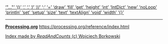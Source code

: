 [ ‘"..."’ ](https://openjdk.java.net/jeps/326)	[ ‘()’ ](https://processing.org/reference/parentheses.html)	[ ‘,’ ](https://processing.org/reference/comma.html)	[ ‘.’ ](https://processing.org/reference/dot.html)	[ ‘/’ ](https://processing.org/reference/divide.html)	[ ‘//’ ](https://processing.org/reference/comment.html)	[ ‘;’ ](https://processing.org/reference/semicolon.html)	[ ‘=’ ](https://processing.org/reference/assign.html)	[ ‘draw’ ](https://processing.org/reference/draw_.html)	[ ‘fill’ ](https://processing.org/reference/fill_.html)	[ ‘get’ ](https://processing.org/reference/get_.html)	[ ‘height’ ](https://processing.org/reference/height.html)	[ ‘int’ ](https://processing.org/reference/int.html)	[ ‘IntDict’ ](https://processing.org/reference/IntDict.html)	[ ‘new’ ](https://processing.org/reference/new.html)	[ ‘noLoop’ ](https://processing.org/reference/noLoop_.html)	[ ‘println’ ](https://processing.org/reference/println_.html)	[ ‘set’ ](https://processing.org/reference/set_.html)	[ ‘setup’ ](https://processing.org/reference/setup_.html)	[ ‘size’ ](https://processing.org/reference/size_.html)	[ ‘text’ ](https://processing.org/reference/text_.html)	[ ‘textAlign’ ](https://processing.org/reference/textAlign_.html)	[ ‘void’ ](https://processing.org/reference/void.html)	[ ‘width’ ](https://processing.org/reference/width.html)	[ ‘{}’ ](https://processing.org/reference/curlybraces.html)	


----
[__Processing.org__](http://Processing.org/) <https://processing.org/reference/index.html>


[Index made by _ReadAndCounts_ (c) Wojciech Borkowski](https://github.com/borkowsk/bookProcessingEN/tree/main/33_extensions/readandcounts)

